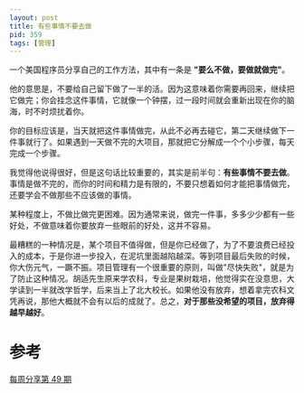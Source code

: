 ```yaml
---
layout: post
title: 有些事情不要去做
pid: 359
tags: [管理]
---
```


一个美国程序员分享自己的工作方法，其中有一条是 **"要么不做，要做就做完"**。

他的意思是，不要给自己留下做了一半的活。因为这意味着你需要再回来，继续把它做完；你会挂念这件事情，它就像一个钟摆，过一段时间就会重新出现在你的脑海，时不时烦扰着你。

你的目标应该是，当天就把这件事情做完，从此不必再去碰它，第二天继续做下一件事就行了。如果遇到一天做不完的大项目，那就把它分解成一个个小步骤，每天完成一个步骤。

我觉得他说得很好，但是这句话比较重要的，其实是前半句：**有些事情不要去做**。事情是做不完的，而你的时间和精力是有限的，不要只想着如何才能把事情做完，还要学会不做那些不应该做的事情。

某种程度上，不做比做完更困难。因为通常来说，做完一件事，多多少少都有一些好处，不做意味着你要放弃一些眼前的好处，这并不容易。

最糟糕的一种情况是，某个项目不值得做，但是你已经做了，为了不要浪费已经投入的成本，于是你进一步投入，在泥坑里面越陷越深。等到项目最后失败的时候，你大伤元气，一蹶不振。项目管理有一个很重要的原则，叫做"尽快失败"，就是为了防止这种情况。胡适先生原来学农科，专业是果树栽培，他觉得实在没意思，大学读到一半就改学哲学，后来当上了北大校长。如果他没有放弃，想着拿完农科文凭再说，那他大概就不会有以后的成就了。总之，**对于那些没希望的项目，放弃得越早越好**。


# 参考

[每周分享第 49 期](http://www.ruanyifeng.com/blog/2019/03/weekly-issue-49.html)